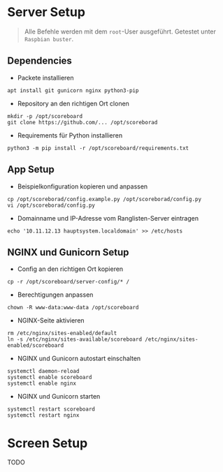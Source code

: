 # Server Setup

> Alle Befehle werden mit dem `root`-User ausgeführt.
> Getestet unter `Raspbian buster`.

## Dependencies

- Packete installieren
```
apt install git gunicorn nginx python3-pip
```

- Repository an den richtigen Ort clonen
```
mkdir -p /opt/scoreboard
git clone https://github.com/... /opt/scoreborad
```

- Requirements für Python installieren
```
python3 -m pip install -r /opt/scoreboard/requirements.txt
```


## App Setup

- Beispielkonfiguration kopieren und anpassen
```
cp /opt/scoreborad/config.example.py /opt/scoreborad/config.py
vi /opt/scoreborad/config.py
```

- Domainname und IP-Adresse vom Ranglisten-Server eintragen
```
echo '10.11.12.13 hauptsystem.localdomain' >> /etc/hosts
```


## NGINX und Gunicorn Setup

- Config an den richtigen Ort kopieren
```
cp -r /opt/scoreboard/server-config/* /
```

- Berechtigungen anpassen
```
chown -R www-data:www-data /opt/scoreboard
```

- NGINX-Seite aktivieren
```
rm /etc/nginx/sites-enabled/default
ln -s /etc/nginx/sites-available/scoreboard /etc/nginx/sites-enabled/scoreboard
```

- NGINX und Gunicorn autostart einschalten
```
systemctl daemon-reload
systemctl enable scoreboard
systemctl enable nginx
```

- NGINX und Gunicorn starten
```
systemctl restart scoreboard
systemctl restart nginx
```

# Screen Setup

TODO

